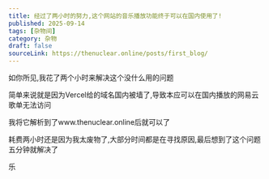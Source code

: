 ```yaml
---
title: 经过了两小时的努力,这个网站的音乐播放功能终于可以在国内使用了!
published: 2025-09-14
tags: [杂物间]
category: 杂物
draft: false
sourceLink: https://thenuclear.online/posts/first_blog/
---
```

如你所见,我花了两个小时来解决这个没什么用的问题

简单来说就是因为Vercel给的域名国内被墙了,导致本应可以在国内播放的网易云歌单无法访问

我将它解析到了www.thenuclear.online后就可以了

耗费两小时还是因为我太废物了,大部分时间都是在寻找原因,最后想到了这个问题五分钟就解决了

乐
